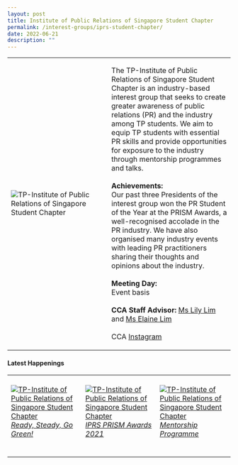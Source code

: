 ```yaml
---
layout: post
title: Institute of Public Relations of Singapore Student Chapter
permalink: /interest-groups/iprs-student-chapter/
date: 2022-06-21
description: ""
---
```


<div>
    <table>
        <tr>
            <td style="width:45%"><image src="/images/CCA_tp_iprs_student_chapter.jpg" style="display:block;margin-left:auto;margin-right:auto;" alt="TP-Institute of Public Relations of Singapore Student Chapter"></image></td>
            <td>
                <p>
                    The TP-Institute of Public Relations of Singapore Student Chapter is an industry-based interest group that seeks to create greater awareness of public relations (PR) and the industry among TP students. We aim to equip TP students with essential PR skills and provide opportunities for exposure to the industry through mentorship programmes and talks.<br>
                    <br>
                    <b>Achievements:</b><br>
                    Our past three Presidents of the interest group won the PR Student of the Year at the PRISM Awards, a well-recognised accolade in the PR industry. We have also organised many industry events with leading PR practitioners sharing their thoughts and opinions about the industry.<br>
                    <br>
                    <b>Meeting Day:</b><br>
                    Event basis<br>
                    <br>
                    <b>CCA Staff Advisor:</b> <a href="mailto:kinghar@tp.edu.sg">Ms Lily Lim</a> and <a href="mailto:Elaine_GC_LIM@TP.EDU.SG">Ms Elaine Lim</a><br>
                    <br>
                    CCA <a href="https://www.instagram.com/tp_iprs">Instagram</a>
                </p>
            </td>
        </tr>
    </table>
</div>

#### Latest Happenings

<div>
    <table>
        <tr>
            <td style="width:33%"><br>
                <a href="https://www.instagram.com/p/Cce8PDuPHet/">
                    <image src="/images/Interest Groups/IPRS_Ready, Steady, Go Green!.png" style="display:block;margin-left:auto;margin-right:auto;" alt="TP-Institute of Public Relations of Singapore Student Chapter">
                    <h6 style="margin-top:0%">Ready, Steady, Go Green!</h6>
                    </image>
                </a>
            </td>
            <td style="width:33%"><br>
                <a href="https://www.instagram.com/p/CXif-7jvqnd/">
                    <image src="/images/Interest Groups/IPRS_IPRS PRISM Awards 2021.png" style="display:block;margin-left:auto;margin-right:auto;" alt="TP-Institute of Public Relations of Singapore Student Chapter">
                    <h6 style="margin-top:0%">IPRS PRISM Awards 2021</h6>
                    </image>
                </a>
            </td>
            <td style="width:33%"><br>
                <a href="https://www.instagram.com/p/CWW6qNcByjL/">
                    <image src="/images/Interest Groups/IPRS_Mentorship Programme.png" style="display:block;margin-left:auto;margin-right:auto;" alt="TP-Institute of Public Relations of Singapore Student Chapter">
                    <h6 style="margin-top:0%">Mentorship Programme</h6>
                    </image>
                </a>
            </td>
        </tr>
    </table>
</div>